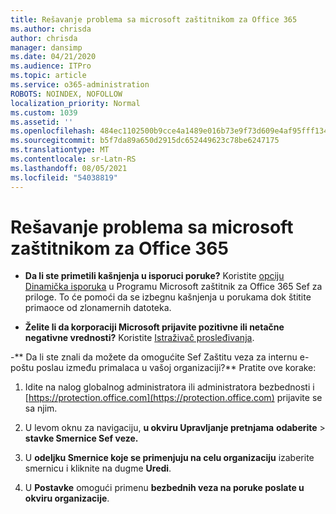 ```yaml
---
title: Rešavanje problema sa microsoft zaštitnikom za Office 365
ms.author: chrisda
author: chrisda
manager: dansimp
ms.date: 04/21/2020
ms.audience: ITPro
ms.topic: article
ms.service: o365-administration
ROBOTS: NOINDEX, NOFOLLOW
localization_priority: Normal
ms.custom: 1039
ms.assetid: ''
ms.openlocfilehash: 484ec1102500b9cce4a1489e016b73e9f73d609e4af95fff13405857d34f3978
ms.sourcegitcommit: b5f7da89a650d2915dc652449623c78be6247175
ms.translationtype: MT
ms.contentlocale: sr-Latn-RS
ms.lasthandoff: 08/05/2021
ms.locfileid: "54038819"
---
```

# <a name="troubleshooting-microsoft-defender-for-office-365"></a>Rešavanje problema sa microsoft zaštitnikom za Office 365

- **Da li ste primetili kašnjenja u isporuci poruke?** Koristite [opciju Dinamička isporuka](/microsoft-365/security/office-365-security/dynamic-delivery-and-previewing) u Programu Microsoft zaštitnik za Office 365 Sef za priloge. To će pomoći da se izbegnu kašnjenja u porukama dok štitite primaoce od zlonamernih datoteka.

- **Želite li da korporaciji Microsoft prijavite pozitivne ili netačne negativne vrednosti?** Koristite [Istraživač prosleđivanja](https://protection.office.com/reportsubmission).

-** Da li ste znali da možete da omogućite Sef Zaštitu veza za internu e-poštu poslau između primalaca u vašoj organizaciji?** Pratite ove korake:

  1. Idite na nalog globalnog administratora ili administratora bezbednosti i [https://protection.office.com](https://protection.office.com) prijavite se sa njim.

  2. U levom oknu za navigaciju, **u okviru Upravljanje pretnjama** **odaberite** \> **stavke Smernice Sef veze.**

  3. U **odeljku Smernice koje se primenjuju na celu organizaciju** izaberite smernicu i kliknite na dugme **Uredi**.

  4. U **Postavke** omogući primenu **bezbednih veza na poruke poslate u okviru organizacije**.
